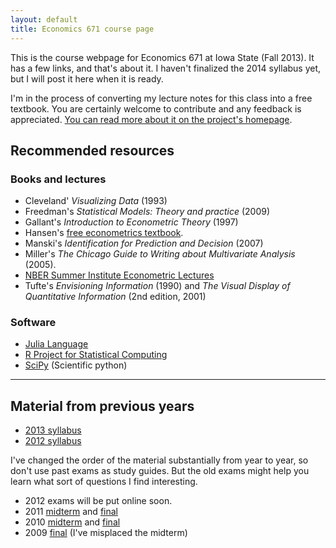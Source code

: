 ```yaml
---
layout: default
title: Economics 671 course page
---
```


This is the course webpage for Economics 671 at Iowa State (Fall
2013). It has a few links, and that's about it.  I haven't finalized
the 2014 syllabus yet, but I will post it here when it is ready.

I'm in the process of converting my lecture notes for this class into
a free textbook.  You are certainly welcome to contribute and any
feedback is appreciated. [You can read more about it
on the project's homepage](http://www.econometricslibrary.com/core).

Recommended resources
---------------------

### Books and lectures

* Cleveland' *Visualizing Data* (1993)
* Freedman's *Statistical Models: Theory and practice* (2009)
* Gallant's *Introduction to Econometric Theory* (1997)
* Hansen's [free econometrics
  textbook](http://www.ssc.wisc.edu/~bhansen/econometrics/).
* Manski's *Identification for Prediction and Decision* (2007)
* Miller's *The Chicago Guide to Writing about Multivariate Analysis* (2005).
* [NBER Summer Institute Econometric
  Lectures](http://www.nber.org/SI_econometrics_lectures.html)
* Tufte's *Envisioning Information* (1990) and *The Visual Display of
  Quantitative Information* (2nd edition, 2001)

### Software

* [Julia Language](http://julialang.org/)
* [R Project for Statistical Computing](http://www.r-project.org)
* [SciPy](http://www.scipy.org/) (Scientific python)

<hr />

Material from previous years
----------------------------
* [2013 syllabus](syllabus-2013)
* [2012 syllabus](syllabus-2012)

I've changed the order of the material substantially from year to year,
so don't use past exams as study guides. But the old exams might help
you learn what sort of questions I find interesting.

* 2012 exams will be put online soon.
* 2011 [midterm](econ-671-2011-midterm.pdf) and 
  [final](econ-671-2011-final.pdf)
* 2010 [midterm](econ-671-2010-midterm.pdf) and 
  [final](econ-671-2010-final.pdf)
* 2009 [final](econ-671-2009-final.pdf) (I've misplaced
  the midterm)

[CC]: http://creativecommons.org/licenses/by-sa/3.0/